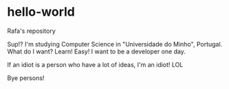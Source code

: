 # hello-world
Rafa's repository

Sup!? 
I'm studying Computer Science in "Universidade do Minho", Portugal.
What do I want? Learn! Easy! 
I want to be a developer one day.

If an idiot is a person who have a lot of ideas, I'm an idiot! LOL

Bye persons!
